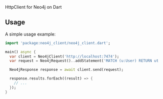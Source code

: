 HttpClient for Neo4j on Dart 

## Usage

A simple usage example:

```dart
import 'package:neo4j_client/neo4j_client.dart';

main() async {
  var client = Neo4jClient('http://localhost:7474');
  var request = Neo4jRequest()..addStatement('MATCH (u:User) RETURN ut')..addStatement('MATCH (t:Test) RETURN t');

  Neo4jResponse response = await client.send(request);

  response.results.forEach((result) => {
    // ...
  });
}
```

